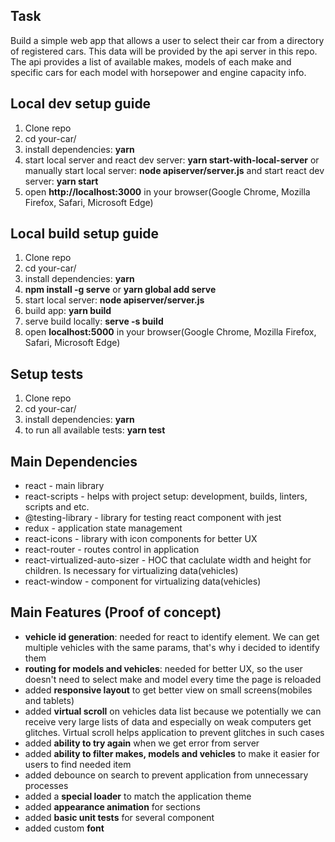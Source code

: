 ## Task

Build a simple web app that allows a user to select their car from a directory of registered cars.
This data will be provided by the api server in this repo.
The api provides a list of available makes, models of each make and specific cars for each model with horsepower and engine capacity info.

## Local dev setup guide

1. Clone repo
2. cd your-car/
3. install dependencies: **yarn**
4. start local server and react dev server: **yarn start-with-local-server**
or manually start local server: **node apiserver/server.js** and start react dev server: **yarn start**
5. open **http://localhost:3000** in your browser(Google Chrome, Mozilla Firefox, Safari, Microsoft Edge)

## Local build setup guide

1. Clone repo
2. cd your-car/
3. install dependencies: **yarn**
4. **npm install -g serve** or **yarn global add serve**
5. start local server: **node apiserver/server.js** 
6. build app: **yarn build**
7. serve build locally: **serve -s build**
8. open **localhost:5000** in your browser(Google Chrome, Mozilla Firefox, Safari, Microsoft Edge)

## Setup tests

1. Clone repo
2. cd your-car/
3. install dependencies: **yarn**
4. to run all available tests: **yarn test**


## Main Dependencies

- react - main library
- react-scripts - helps with project setup: development, builds, linters, scripts and etc.
- @testing-library - library for testing react component with jest
- redux - application state management
- react-icons - library with icon components for better UX
- react-router - routes control in application
- react-virtualized-auto-sizer - HOC that caclulate width and height for children. Is necessary for virtualizing data(vehicles)
- react-window - component for virtualizing data(vehicles)

## Main Features (Proof of concept)

- **vehicle id generation**: needed for react to identify element. We can get multiple vehicles with the same params, that's why i decided to identify them
- **routing for models and vehicles**: needed for better UX, so the user doesn't need to select make and model every time the page is reloaded
- added **responsive layout** to get better view on small screens(mobiles and tablets)
- added **virtual scroll** on vehicles data list because we potentially we can receive very large lists of data and especially on weak computers get glitches. Virtual scroll helps application to prevent glitches in such cases
- added **ability to try again** when we get error from server
- added **ability to filter makes, models and vehicles** to make it easier for users to find needed item
- added debounce on search to prevent application from unnecessary processes
- added a **special loader** to match the application theme
- added **appearance animation** for sections
- added **basic unit tests** for several component
- added custom **font**
